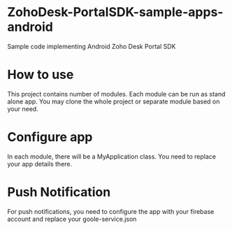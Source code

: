 # ZohoDesk-PortalSDK-sample-apps-android
Sample code implementing Android Zoho Desk Portal SDK 

# How to use
This project contains number of modules. Each module can be run as stand alone app. You may clone the whole project or separate module based on your need. 

# Configure app
In each module, there will be a MyApplication class. You need to replace your app details there.

# Push Notification
For push notifications, you need to configure the app with your firebase account and replace your goole-service.json
